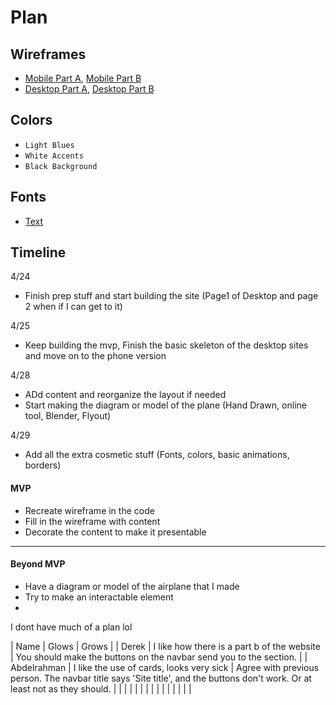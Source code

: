 # Plan

## Wireframes
* [Mobile Part A](https://wireframe.cc/zEWAbx?authuser=0), [Mobile Part B](https://wireframe.cc/VJS75g?authuser=0)
* [Desktop Part A](https://wireframe.cc/drVRPQ?authuser=0), [Desktop Part B](https://wireframe.cc/WXukH0?authuser=0)

## Colors
* `Light Blues`
* `White Accents`
* `Black Background`

## Fonts
* [Text](URL)

## Timeline
4/24
* Finish prep stuff and start building the site (Page1 of Desktop and page 2 when if I can get to it)
  
4/25
* Keep building the mvp, Finish the basic skeleton of the desktop sites and move on to the phone version

4/28
* ADd content and reorganize the layout if needed
* Start making the diagram or model of the plane (Hand Drawn, online tool, Blender, Flyout)

4/29
* Add all the extra cosmetic stuff (Fonts, colors, basic animations, borders) 


#### MVP

* Recreate wireframe in the code
* Fill in the wireframe with content
* Decorate the content to make it presentable

---

#### Beyond MVP

* Have a diagram or model of the airplane that I made
* Try to make an interactable element
* 






I dont have much of a plan lol


| Name | Glows | Grows |
| Derek | I like how there is a part b of the website | You should make the buttons on the navbar send you to the section. |
| Abdelrahman  | I like the use of cards, looks very sick | Agree with previous person. The navbar title says 'Site title', and the buttons don't work. Or at least not as they should. 
|   |   |
|   |   |
|   |   |
|   |   |
|   |   |


